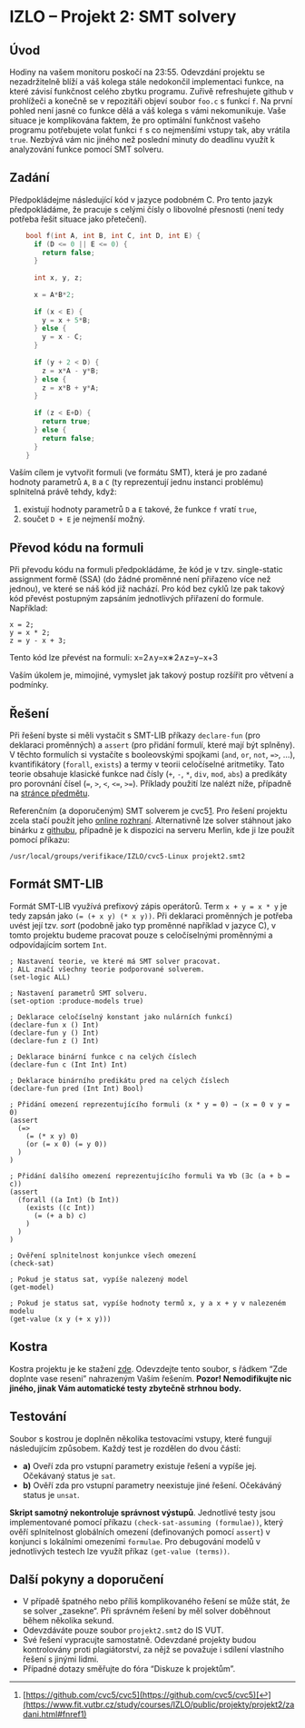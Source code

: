 
IZLO – Projekt 2: SMT solvery
=============================

Úvod
----

Hodiny na vašem monitoru poskočí na 23:55. Odevzdání projektu se nezadržitelně blíží a váš kolega stále nedokončil implementaci funkce, na které závisí funkčnost celého zbytku programu. Zuřivě refreshujete github v prohlížeči a konečně se v repozitáři objeví soubor `foo.c` s funkcí `f`. Na první pohled není jasné co funkce dělá a váš kolega s vámi nekomunikuje. Vaše situace je komplikována faktem, že pro optimální funkčnost vašeho programu potřebujete volat funkci `f` s co nejmenšími vstupy tak, aby vrátila `true`. Nezbývá vám nic jiného než poslední minuty do deadlinu využít k analyzování funkce pomocí SMT solveru.

Zadání
------

Předpokládejme následující kód v jazyce podobném C. Pro tento jazyk předpokládáme, že pracuje s celými čísly o libovolné přesnosti (není tedy potřeba řešit situace jako přetečení).

```c
    bool f(int A, int B, int C, int D, int E) {
      if (D <= 0 || E <= 0) {
        return false;
      }
    
      int x, y, z;
    
      x = A*B*2;
    
      if (x < E) {
        y = x + 5*B;
      } else {
        y = x - C;
      }
    
      if (y + 2 < D) {
        z = x*A - y*B;
      } else {
        z = x*B + y*A;
      }
    
      if (z < E+D) {
        return true;
      } else {
        return false;
      }
    }
```

Vaším cílem je vytvořit formuli (ve formátu SMT), která je pro zadané hodnoty parametrů `A`, `B` a `C` (ty reprezentují jednu instanci problému) splnitelná právě tehdy, když:

1.  existují hodnoty parametrů `D` a `E` takové, že funkce `f` vratí `true`,
2.  součet `D + E` je nejmenší možný.

Převod kódu na formuli
----------------------

Při převodu kódu na formuli předpokládáme, že kód je v tzv. single-static assignment formě (SSA) (do žádné proměnné není přiřazeno více než jednou), ve které se náš kód již nachází. Pro kód bez cyklů lze pak takový kód převést postupným zapsáním jednotlivých přiřazení do formule. Například:

    x = 2;
    y = x * 2;
    z = y - x + 3;

Tento kód lze převést na formuli: x\=2∧y\=x∗2∧z\=y−x+3

Vaším úkolem je, mimojiné, vymyslet jak takový postup rozšířit pro větvení a podmínky.

Řešení
------

Při řešení byste si měli vystačit s SMT-LIB příkazy `declare-fun` (pro deklaraci proměnných) a `assert` (pro přidání formulí, které mají být splněny). V těchto formulích si vystačíte s booleovskými spojkami (`and`, `or`, `not`, `=>`, …), kvantifikátory (`forall`, `exists`) a termy v teorii celočíselné aritmetiky. Tato teorie obsahuje klasické funkce nad čísly (`+`, `-`, `*`, `div`, `mod`, `abs`) a predikáty pro porovnání čísel (`=`, `>`, `<`, `<=`, `>=`). Příklady použití lze nalézt níže, případně na [stránce předmětu](https://moodle.vut.cz/mod/page/view.php?id=395962).

Referenčním (a doporučeným) SMT solverem je cvc5[1](https://www.fit.vutbr.cz/study/courses/IZLO/public/projekty/projekt2/zadani.html#fn1). Pro řešení projektu zcela stačí použít jeho [online rozhraní](https://cvc5.github.io/app/). Alternativně lze solver stáhnout jako binárku z [githubu](https://github.com/cvc5/cvc5/releases/tag/cvc5-1.0.5), případně je k dispozici na serveru Merlin, kde ji lze použít pomocí příkazu:

`/usr/local/groups/verifikace/IZLO/cvc5-Linux projekt2.smt2`

Formát SMT-LIB
--------------

Formát SMT-LIB využívá prefixový zápis operátorů. Term `x + y = x * y` je tedy zapsán jako `(= (+ x y) (* x y))`. Při deklaraci proměnných je potřeba uvést její tzv. _sort_ (podobně jako typ proměnné například v jazyce C), v tomto projektu budeme pracovat pouze s celočíselnými proměnnými a odpovídajícím sortem `Int`.

    ; Nastavení teorie, ve které má SMT solver pracovat.
    ; ALL značí všechny teorie podporované solverem.
    (set-logic ALL)
    
    ; Nastavení parametrů SMT solveru.
    (set-option :produce-models true)
    
    ; Deklarace celočíselný konstant jako nulárních funkcí)
    (declare-fun x () Int)
    (declare-fun y () Int)
    (declare-fun z () Int)
    
    ; Deklarace binární funkce c na celých číslech
    (declare-fun c (Int Int) Int)
    
    ; Deklarace binárního predikátu pred na celých číslech
    (declare-fun pred (Int Int) Bool)
    
    ; Přidání omezení reprezentujícího formuli (x * y = 0) → (x = 0 ∨ y = 0)
    (assert
      (=>
        (= (* x y) 0)
        (or (= x 0) (= y 0))
      )  
    )
    
    ; Přidání dalšího omezení reprezentujícího formuli ∀a ∀b (∃c (a + b = c))
    (assert
      (forall ((a Int) (b Int))
        (exists ((c Int))
          (= (+ a b) c)
        )
      )
    )
    
    ; Ověření splnitelnost konjunkce všech omezení
    (check-sat)
    
    ; Pokud je status sat, vypíše nalezený model
    (get-model)
    
    ; Pokud je status sat, vypíše hodnoty termů x, y a x + y v nalezeném modelu
    (get-value (x y (+ x y)))
    

Kostra
------

Kostra projektu je ke stažení [zde](https://www.fit.vutbr.cz/study/courses/IZLO/public/projekty/projekt2/projekt2.smt2). Odevzdejte tento soubor, s řádkem “Zde doplnte vase reseni” nahrazeným Vaším řešením. **Pozor! Nemodifikujte nic jiného, jinak Vám automatické testy zbytečně strhnou body.**

Testování
---------

Soubor s kostrou je doplněn několika testovacími vstupy, které fungují následujícím způsobem. Každý test je rozdělen do dvou částí:

*   **a)** Oveří zda pro vstupní parametry existuje řešení a vypíše jej. Očekávaný status je `sat`.
*   **b)** Ověří zda pro vstupní parametry neexistuje jiné řešení. Očekáváný status je `unsat`.

**Skript samotný nekontroluje správnost výstupů**. Jednotlivé testy jsou implementované pomocí příkazu `(check-sat-assuming (formulae))`, který ověří splnitelnost globálních omezení (definovaných pomocí `assert`) v konjunci s lokálními omezeními `formulae`. Pro debugování modelů v jednotlivých testech lze využít příkaz `(get-value (terms))`.

Další pokyny a doporučení
-------------------------

*   V případě špatného nebo příliš komplikovaného řešení se může stát, že se solver „zasekne“. Při správném řešení by měl solver doběhnout během několika sekund.
*   Odevzdáváte pouze soubor `projekt2.smt2` do IS VUT.
*   Své řešení vypracujte samostatně. Odevzdané projekty budou kontrolovány proti plagiátorství, za nějž se považuje i sdílení vlastního řešení s jinými lidmi.
*   Případné dotazy směřujte do fóra “Diskuze k projektům”.

* * *

1.  [https://github.com/cvc5/cvc5](https://github.com/cvc5/cvc5)[↩︎](https://www.fit.vutbr.cz/study/courses/IZLO/public/projekty/projekt2/zadani.html#fnref1)